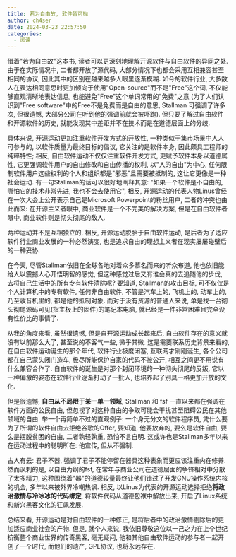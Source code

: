 ```yaml
---
title: 若为自由故, 软件皆可抛
author: ch4ser
date: 2024-03-23 22:57:50
categories:
  - 阅读
---
```


借着"若为自由故"这本书, 读者可以更深刻地理解开源软件与自由软件的异同之处. 由于在实际情况中, 二者都开放了源代码, 大部分情况下也都会采用互相兼容甚至相同的协议, 因此其中的区别在越来越多人眼里逐渐模糊. 如今的软件行业, 大多数人在表达相同意思时更加倾向于使用"Open-source"而不是"Free"这个词, 不仅能够直观清晰地表达信息, 也能避免"Free"这个单词常用的"免费"之意 (为了人们认识到"Free software"中的Free不是免费而是自由的意思, Stallman 可强调了许多次, 但很遗憾, 大部分公司在听到他的强调前就会被吓跑). 但只要了解过自由软件和开源软件的历史, 就能发现其中差距并不在技术而是在道德层面上的分歧.

具体来说, 开源运动更加注重软件开发方式的开放性, 一种类似于集市场景中人人可参与的, 以软件质量为最终目标的倡议, 它关注的是软件本身, 因此颇具工程师的纯粹特性; 相反, 自由软件运动不仅仅注重软件开发方式, 更赋予软件本身以道德属性, 它更强调软件用户的自由修改和自由传播的权利, 以"人的自由"为中心, 任何限制软件用户这些权利的个人和组织都是"邪恶"且需要被抵制的, 这让它更像是一种社会运动. 有一句Stallman的话可以很好地阐释其意: "如果一个软件是不自由的, 哪怕它的技术非常先进, 我也不会去使用它", 相反, 开源运动的代表人物Linus曾经在一次大会上公开表示自己是Microsoft Powerpoint的粉丝用户, 二者的冲突也由此而来: 在开源主义者眼中, 商业软件是一个不完美的解决方案, 但是在自由软件者眼中, 商业软件则是彻头彻尾的敌人.

两种运动并不是互相独立的, 相反, 开源运动脱胎于自由软件运动, 是后者为了适应软件行业商业发展的一种必然演变, 也是追求自由的理想主义者在现实屡屡碰壁后的一种妥协. 

在今天, 尽管Stallman依旧在全球各地对着众多慕名而来的听众布道, 他也依旧能给人以震撼人心开悟明智的感觉, 但这种感觉过后又有谁会真的去追随他的步伐, 去将自己生活中的所有专有软件清除呢? 要知道, Stallman的攻击目标, 可不仅仅是个人计算机中的专有软件, 任何非自由软件, 不管是汽车上的, 飞机上的, 动车上的, 乃至收音机里的, 都是他的抵制对象. 而对于没有资源的普通人来说, 单是找一台彻头彻尾源码可见(指主板上的固件)的笔记本电脑, 就已经是一件非常困难且完全没有性价比的事情了.

从我的角度来看, 虽然很遗憾, 但是自开源运动成长起来后, 自由软件存在的意义就没有以前那么大了, 甚至说的不客气一些, 微乎其微. 这是需要联系历史背景来看的, 在自由软件运动诞生的那个年代, 软件行业极度闭塞, 互联网才刚刚诞生, 各个公司都在自己蒙头闭门造车, 极尽所能保护自家的代码不被公开, 相互之间更不用说有什么兼容合作了. 自由软件的诞生是对那个封闭环境的一种彻头彻尾的反叛, 它以一种偏激的姿态在软件行业逐渐打动了一批人, 也培养起了别具一格更加开放的文化. 

但是很遗憾, **自由从不局限于某一单一领域**, Stallman 和 fsf 一直以来都在强调在软件方面的公民自由, 但忽视了对这种自由的争取可能会干扰甚至阻碍公民在其他领域的自由. 举一个再简单不过的直观例子: 一个身无分文的软件程序员, 凭什么要为了所谓的软件自由去拒绝谷歌的Offer, 要知道, 他要放弃的, 要么是软件自由, 要么是摆脱贫困的自由, 二者孰轻孰重, 恐怕不言自明. 这或许也是Stallman多年以来在运动过程中的聪明所在: 他宣传, 但从不强制.

古人有云: 君子不器, 强调了君子不能停留在器具这种表象而更应该注重内在修养. 然而讽刺的是, 以自由为纲的fsf, 在常年与商业公司在道德层面的争锋相对中分散了太多精力, 这种围绕着"器"的道德较量最终让他们错过了开发GNU操作系统内核的机会, 多年以来被外界冷嘲热讽. 相反, 以Linus为代表的开源运动选择拒绝**将政治激情与冷冰冰的代码绑定**, 将软件代码从道德包袱中解放出来, 开启了Linux系统和新兴黑客文化的狂飙发展.

总结来看, 开源运动是对自由软件的一种修正, 是将后者中的政治激情剔除后的更加适应商业社会的产物. 但是, 就个人来说, 我依旧尊敬这位以一己之力在上个世纪抗衡整个商业世界的传奇黑客, 毫无疑问, 他和其他自由软件运动的参与者一起开创了一个时代, 而他们的遗产, GPL协议, 也将永远存在.
